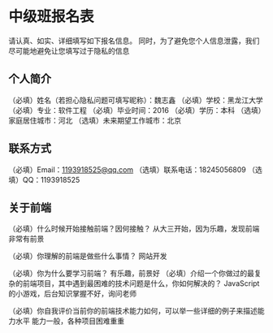 # 中级班报名表

请认真、如实、详细填写如下报名信息。
同时，为了避免您个人信息泄露，我们尽可能地避免让您填写过于隐私的信息

## 个人简介

（必填）姓名（若担心隐私问题可填写昵称）：魏志鑫
（必填）学校：黑龙江大学
（必填）专业：软件工程
（必填）毕业时间：2016
（必填）学历：本科
（选填）家庭居住城市：河北
（选填）未来期望工作城市：北京

## 联系方式

（必填）Email：1193918525@qq.com
（选填）联系电话：18245056809
（选填）QQ：1193918525

## 关于前端

（必填）什么时候开始接触前端？因何接触？
从大三开始，因为乐趣，发现前端非常有前景

（必填）你理解的前端是做些什么事情？
网站开发

（必填）你为什么要学习前端？
有乐趣，前景好
（必填）介绍一个你做过的最复杂的前端项目，其中遇到最困难的技术问题是什么，你如何解决的？
JavaScript的小游戏，后台知识掌握不好，询问老师

（必填）你自我评价当前你的前端技术能力如何，可以举一些详细的例子来描述能力水平
能力一般，各种项目困难重重
